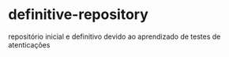 # definitive-repository
repositório inicial e definitivo devido ao aprendizado de testes de atenticações
